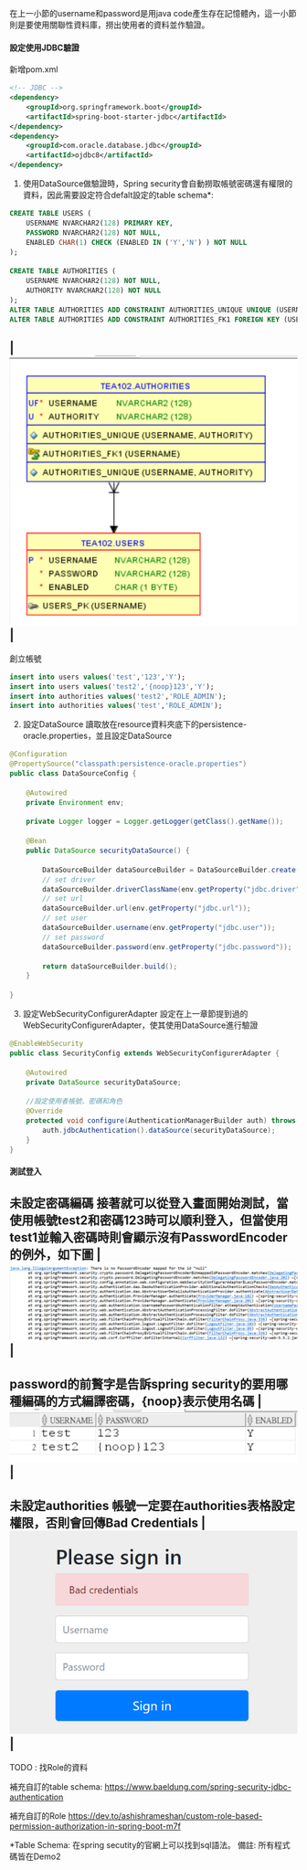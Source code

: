在上一小節的username和password是用java code產生存在記憶體內，這一小節則是要使用關聯性資料庫，撈出使用者的資料並作驗證。
#### 設定使用JDBC驗證 
新增pom.xml
```xml
<!-- JDBC -->
<dependency>
	<groupId>org.springframework.boot</groupId>
	<artifactId>spring-boot-starter-jdbc</artifactId>
</dependency>
<dependency>
	<groupId>com.oracle.database.jdbc</groupId>
	<artifactId>ojdbc8</artifactId>
</dependency>
```
1. 使用DataSource做驗證時，Spring security會自動撈取帳號密碼還有權限的資料，因此需要設定符合defalt設定的table schema*:

```sql
CREATE TABLE USERS (
    USERNAME NVARCHAR2(128) PRIMARY KEY,
    PASSWORD NVARCHAR2(128) NOT NULL,
    ENABLED CHAR(1) CHECK (ENABLED IN ('Y','N') ) NOT NULL
);

CREATE TABLE AUTHORITIES (
    USERNAME NVARCHAR2(128) NOT NULL,
    AUTHORITY NVARCHAR2(128) NOT NULL
);
ALTER TABLE AUTHORITIES ADD CONSTRAINT AUTHORITIES_UNIQUE UNIQUE (USERNAME, AUTHORITY);
ALTER TABLE AUTHORITIES ADD CONSTRAINT AUTHORITIES_FK1 FOREIGN KEY (USERNAME) REFERENCES USERS (USERNAME) ENABLE;

``` 
|![tableModel](/picture/04_tableModel.png)|
-

創立帳號
```sql
insert into users values('test','123','Y');
insert into users values('test2','{noop}123','Y');
insert into authorities values('test2','ROLE_ADMIN');
insert into authorities values('test','ROLE_ADMIN');
```
   
2. 設定DataSource
   讀取放在resource資料夾底下的persistence-oracle.properties，並且設定DataSource
```java
@Configuration
@PropertySource("classpath:persistence-oracle.properties")
public class DataSourceConfig {
	
	@Autowired
	private Environment env;
	
	private Logger logger = Logger.getLogger(getClass().getName());
	
	@Bean
	public DataSource securityDataSource() {
		
		DataSourceBuilder dataSourceBuilder = DataSourceBuilder.create(); 		
		// set driver
		dataSourceBuilder.driverClassName(env.getProperty("jdbc.driver"));
		// set url
		dataSourceBuilder.url(env.getProperty("jdbc.url"));
		// set user
		dataSourceBuilder.username(env.getProperty("jdbc.user"));
		// set password
		dataSourceBuilder.password(env.getProperty("jdbc.password"));
		
		return dataSourceBuilder.build();
	}
	
}
```
3. 設定WebSecurityConfigurerAdapter
設定在上一章節提到過的WebSecurityConfigurerAdapter，使其使用DataSource進行驗證

```java
@EnableWebSecurity
public class SecurityConfig extends WebSecurityConfigurerAdapter {

	@Autowired
	private DataSource securityDataSource;

    //設定使用者帳號、密碼和角色
	@Override
	protected void configure(AuthenticationManagerBuilder auth) throws Exception {
		auth.jdbcAuthentication().dataSource(securityDataSource);
	}
}
```
#### 測試登入
**未設定密碼編碼**
接著就可以從登入畫面開始測試，當使用帳號test2和密碼123時可以順利登入，但當使用test1並輸入密碼時則會顯示沒有PasswordEncoder的例外，如下圖
|![passwordEncoder](picture/03_PasswordEncodeExcption.png)|
-
password的前贅字是告訴spring security的要用哪種編碼的方式編譯密碼，{noop}表示使用名碼
|![userInfo](./picture/05_userTableInfo.png)|
-
**未設定authorities**
帳號一定要在authorities表格設定權限，否則會回傳Bad Credentials
|![badCredentials](picture/06_badCredentials.png)|
-

TODO : 找Role的資料


補充自訂的table schema:
https://www.baeldung.com/spring-security-jdbc-authentication

補充自訂的Role
https://dev.to/ashishrameshan/custom-role-based-permission-authorization-in-spring-boot-m7f

*Table Schema: 在spring secutity的官網上可以找到sql語法。
備註: 所有程式碼皆在Demo2